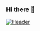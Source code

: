 ### Hi there 👋
[![Header](https://raw.githubusercontent.com/GopinathSurendran/<OWNER>/<OWNER>/gopi.png "Header")](https://some-url.dev/)
<!--
**GopinathSurendran/GopinathSurendran** is a ✨ _special_ ✨ repository because its `README.md` (this file) appears on your GitHub profile.

Here are some ideas to get you started:

- 🔭 I’m currently working on ...
- 🌱 I’m currently learning ...
- 👯 I’m looking to collaborate on ...
- 🤔 I’m looking for help with ...
- 💬 Ask me about ...
- 📫 How to reach me: ...
- 😄 Pronouns: ...
- ⚡ Fun fact: ...
-->
